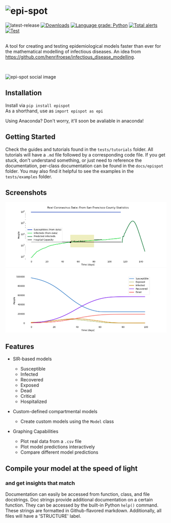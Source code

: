 # ![epi-spot](https://i.ibb.co/hXMjrCV/epi-spot.png)
![latest-release](https://shields.mitmproxy.org/pypi/v/epispot.svg?color=success)
[![Downloads](https://pepy.tech/badge/epispot)](https://pepy.tech/project/epispot)
[![Language grade: Python](https://img.shields.io/lgtm/grade/python/g/quantum9Innovation/epispot.svg?logo=lgtm&logoWidth=18)](https://lgtm.com/projects/g/quantum9Innovation/epispot/context:python)
[![Total alerts](https://img.shields.io/lgtm/alerts/g/quantum9Innovation/epispot.svg?logo=lgtm&logoWidth=18)](https://lgtm.com/projects/g/quantum9Innovation/epispot/alerts/)
[![Test](https://github.com/epispot/epispot/workflows/Test/badge.svg)](https://github.com/epispot/epispot/actions?query=workflow%3ATest)
<br><br>

A tool for creating and testing epidemiological models faster than ever for the mathematical modelling of infectious 
diseases. An idea from https://github.com/henrifroese/infectious_disease_modelling.

<br>

![epi-spot social image](https://docs.google.com/drawings/d/e/2PACX-1vT6zazkjjnz8UMZz7mxPFXjnvC1Q1HgBLGcNwt0DEqla5N10kC_LPcdbuWae2VBWgCL7kynE8vCTzru/pub?w=1440&h=1080)

## Installation

Install via `pip install epispot` <br>
As a shorthand, use as `import epispot as epi`

Using Anaconda? Don't worry, it'll soon be avaliable in anaconda!

## Getting Started

Check the guides and tutorials found
in the `tests/tutorials` folder. All tutorials will have a `.md` file
followed by a corresponding code file. If you get stuck, don't understand 
something, or just need to reference the documentation, per-class 
documentation can be found in the `docs/epispot` folder. You may also find 
it helpful to see the examples in the `tests/examples` folder.

## Screenshots

![sf-case-study](tests/examples/compare-function.png)
![line-graph](tests/examples/line-graph.png)

## Features

 - SIR-based models
    - Susceptible
    - Infected
    - Recovered
    - Exposed
    - Dead
    - Critical
    - Hospitalized
    
 - Custom-defined compartmental models
    - Create custom models using the `Model` class
 
 - Graphing Capabilities
    - Plot real data from a `.csv` file
    - Plot model predictions interactively
    - Compare different model predictions

## Compile your model at the speed of light
### and get insights that match
Documentation can easily be accessed from function, class, and file docstrings.
Doc strings provide additional documentation on a certain function.
They can be accessed by the built-in Python `help()` command.
These strings are formatted in Github-flavored markdown.
Additionally, all files will have a 'STRUCTURE' label.
